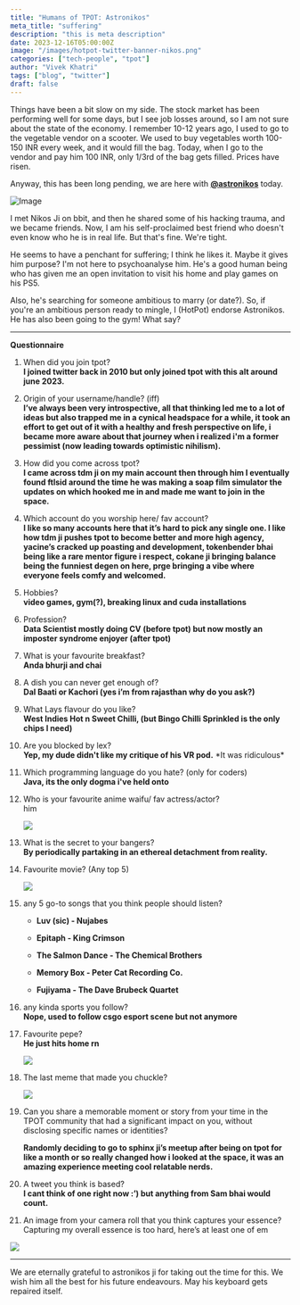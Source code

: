 ```yaml
---
title: "Humans of TPOT: Astronikos"
meta_title: "suffering"
description: "this is meta description"
date: 2023-12-16T05:00:00Z
image: "/images/hotpot-twitter-banner-nikos.png"
categories: ["tech-people", "tpot"]
author: "Vivek Khatri"
tags: ["blog", "twitter"]
draft: false
---
```

Things have been a bit slow on my side. The stock market has been performing well for some days, but I see job losses around, so I am not sure about the state of the economy. I remember 10-12 years ago, I used to go to the vegetable vendor on a scooter. We used to buy vegetables worth 100-150 INR every week, and it would fill the bag. Today, when I go to the vendor and pay him 100 INR, only 1/3rd of the bag gets filled. Prices have risen.

Anyway, this has been long pending, we are here with [**@astronikos**](https://x.com/formrpessimist?s=20) today.

![Image](https://pbs.twimg.com/profile_images/1714977009074601985/mz8dqLp6_400x400.jpg)

I met Nikos Ji on bbit, and then he shared some of his hacking trauma, and we became friends. Now, I am his self-proclaimed best friend who doesn't even know who he is in real life. But that's fine. We're tight.

He seems to have a penchant for suffering; I think he likes it. Maybe it gives him purpose? I'm not here to psychoanalyse him. He's a good human being who has given me an open invitation to visit his home and play games on his PS5.

Also, he's searching for someone ambitious to marry (or date?). So, if you're an ambitious person ready to mingle, I (HotPot) endorse Astronikos. He has also been going to the gym! What say?

---

**Questionnaire**

1. When did you join tpot?  
    **I joined twitter back in 2010 but only joined tpot with this alt around june 2023.**
    
2. Origin of your username/handle? (iff)  
    **I’ve always been very introspective, all that thinking led me to a lot of ideas but also trapped me in a cynical headspace for a while, it took an effort to get out of it with a healthy and fresh perspective on life, i became more aware about that journey when i realized i'm a former pessimist (now leading towards optimistic nihilism).**
    
3. How did you come across tpot?  
    **I came across tdm ji on my main account then through him I eventually found ftlsid around the time he was making a soap film simulator the updates on which hooked me in and made me want to join in the space.**
    
4. Which account do you worship here/ fav account?  
    **I like so many accounts here that it’s hard to pick any single one. I like how tdm ji pushes tpot to become better and more high agency, yacine’s cracked up poasting and development, tokenbender bhai being like a rare mentor figure i respect, cokane ji bringing balance being the funniest degen on here, prge bringing a vibe where everyone feels comfy and welcomed.**
    
5. Hobbies?  
    **video games, gym(?), breaking linux and cuda installations**
    
6. Profession?  
    **Data Scientist mostly doing CV (before tpot) but now mostly an imposter syndrome enjoyer (after tpot)**
    
7. What is your favourite breakfast?  
    **Anda bhurji and chai**
    
8. A dish you can never get enough of?  
    **Dal Baati or Kachori (yes i’m from rajasthan why do you ask?)**
    
9. What Lays flavour do you like?  
    **West Indies Hot n Sweet Chilli, (but Bingo Chilli Sprinkled is the only chips I need)**
    
10. Are you blocked by lex?  
    **Yep, my dude didn't like my critique of his VR pod.** \*It was ridiculous\*
    
11. Which programming language do you hate? (only for coders)  
    **Java, its the only dogma i've held onto**
    
12. Who is your favourite anime waifu/ fav actress/actor?  
    him
    
    ![](https://lh7-us.googleusercontent.com/7byW3YuX3OZ17jNCxxgOlWG_CDVzQiPrjsM1GaCaeL19PXX30aRUQ_d0_I_41oCNvNXzpLWzoTvEXGPHRVS64YZ5f_VBCFTD-gc9ln9_5yG0xR9KVlSS2UtBTRf-Fgy9Gp4PM5iska22XrYJXgFRpJI)
    
13. What is the secret to your bangers?  
    **By periodically partaking in an ethereal detachment from reality.**
    
14. Favourite movie? (Any top 5)
    
    ![](https://lh7-us.googleusercontent.com/hatlqxHrq-ZrhonVNq7skGR3kaQdxA1Lob1UzROyWVnCsHwfSjND3keXQ_UBKfLaLZD1SPyVBnRHMHyH8fQ4I-bLZRG16JphC8uoSrzKZ2G1mp-uKglbyeBOGYExgjR5sLrCvx3DgZweEYR2Mx7wEVM)
    
15. any 5 go-to songs that you think people should listen?
    
    * **Luv (sic) - Nujabes**
        
    * **Epitaph - King Crimson**
        
    * **The Salmon Dance - The Chemical Brothers**
        
    * **Memory Box - Peter Cat Recording Co.**
        
    * **Fujiyama - The Dave Brubeck Quartet**
        
16. any kinda sports you follow?  
    **Nope, used to follow csgo esport scene but not anymore**
    
17. Favourite pepe?  
    **He just hits home rn**
    
    ![](https://lh7-us.googleusercontent.com/N5H76pjRAHCIyOO9ywKPmaAiych_BeWTlNfdxFoiuA43Gk0Gr0pugT9I--toGU4uqIRpVrmFFAyfgRhniT09lATzTRQxmxTAr70EZaIt7yKaH4mKAIg6ndf45eqEbfD78C6mMYkTAiW8Rzla-xSHsdo)
    
18. The last meme that made you chuckle?
    
    ![](https://lh7-us.googleusercontent.com/ORvZ-Q02NYcnhtJk6rSQR3qeb1ymDDI9MSjGmeEZPj3ur2Dx6y1LkReaaPakXpKvjMZAFu8PW9dysZuuez9UEZMTbUvLQzZ4EnCh8wQelmFEmZIcZaLgSihCKpw2hXsW5OQq2IjzSPkLcTXpXHtxd68)
    
19. Can you share a memorable moment or story from your time in the TPOT community that had a significant impact on you, without disclosing specific names or identities?
    
    **Randomly deciding to go to sphinx ji’s meetup after being on tpot for like a month or so really changed how i looked at the space, it was an amazing experience meeting cool relatable nerds.**
    
20. A tweet you think is based?  
    **I cant think of one right now :’) but anything from Sam bhai would count.**
    
21. An image from your camera roll that you think captures your essence?  
    Capturing my overall essence is too hard, here’s at least one of em
    

![](https://lh7-us.googleusercontent.com/ITxktk0sKjj8dI1veHJnJJDZW-jLNNPH5jzD3SMxRe1vq5kMxj_jUiGnHou1BLyECudBCHucL9PZ1RV66aHZtrlhdiMWYt_LNr_XEHyPIIPc5LkgO0ACn1rPZ34TrzqjWhYplI1I2HnQgbUwZ3WAkHo)

---

We are eternally grateful to astronikos ji for taking out the time for this. We wish him all the best for his future endeavours. May his keyboard gets repaired itself.